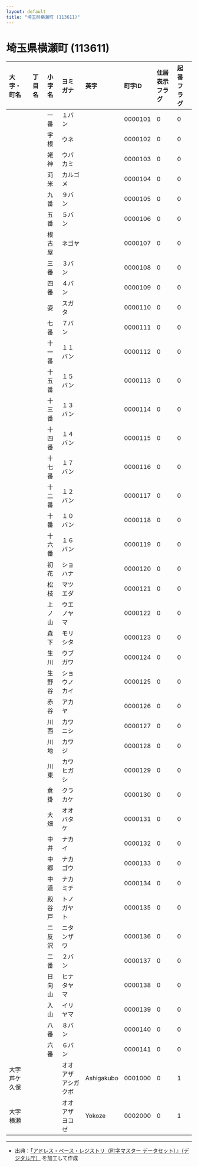 ```yaml
---
layout: default
title: "埼玉県横瀬町 (113611)"
---
```


# 埼玉県横瀬町 (113611)

| 大字・町名 | 丁目名 | 小字名 | ヨミガナ | 英字 | 町字ID | 住居表示フラグ | 起番フラグ |
|:---|:---|:---|:---|:---|:---|:---|:---|
|  |  | 一番 | １バン |  | 0000101 | 0 | 0 |
|  |  | 宇根 | ウネ |  | 0000102 | 0 | 0 |
|  |  | 姥神 | ウバカミ |  | 0000103 | 0 | 0 |
|  |  | 苅米 | カルゴメ |  | 0000104 | 0 | 0 |
|  |  | 九番 | ９バン |  | 0000105 | 0 | 0 |
|  |  | 五番 | ５バン |  | 0000106 | 0 | 0 |
|  |  | 根古屋 | ネゴヤ |  | 0000107 | 0 | 0 |
|  |  | 三番 | ３バン |  | 0000108 | 0 | 0 |
|  |  | 四番 | ４バン |  | 0000109 | 0 | 0 |
|  |  | 姿 | スガタ |  | 0000110 | 0 | 0 |
|  |  | 七番 | ７バン |  | 0000111 | 0 | 0 |
|  |  | 十一番 | １１バン |  | 0000112 | 0 | 0 |
|  |  | 十五番 | １５バン |  | 0000113 | 0 | 0 |
|  |  | 十三番 | １３バン |  | 0000114 | 0 | 0 |
|  |  | 十四番 | １４バン |  | 0000115 | 0 | 0 |
|  |  | 十七番 | １７バン |  | 0000116 | 0 | 0 |
|  |  | 十二番 | １２バン |  | 0000117 | 0 | 0 |
|  |  | 十番 | １０バン |  | 0000118 | 0 | 0 |
|  |  | 十六番 | １６バン |  | 0000119 | 0 | 0 |
|  |  | 初花 | ショハナ |  | 0000120 | 0 | 0 |
|  |  | 松枝 | マツエダ |  | 0000121 | 0 | 0 |
|  |  | 上ノ山 | ウエノヤマ |  | 0000122 | 0 | 0 |
|  |  | 森下 | モリシタ |  | 0000123 | 0 | 0 |
|  |  | 生川 | ウブガワ |  | 0000124 | 0 | 0 |
|  |  | 生野谷 | ショウノカイ |  | 0000125 | 0 | 0 |
|  |  | 赤谷 | アカヤ |  | 0000126 | 0 | 0 |
|  |  | 川西 | カワニシ |  | 0000127 | 0 | 0 |
|  |  | 川地 | カワジ |  | 0000128 | 0 | 0 |
|  |  | 川東 | カワヒガシ |  | 0000129 | 0 | 0 |
|  |  | 倉掛 | クラカケ |  | 0000130 | 0 | 0 |
|  |  | 大畑 | オオバタケ |  | 0000131 | 0 | 0 |
|  |  | 中井 | ナカイ |  | 0000132 | 0 | 0 |
|  |  | 中郷 | ナカゴウ |  | 0000133 | 0 | 0 |
|  |  | 中道 | ナカミチ |  | 0000134 | 0 | 0 |
|  |  | 殿谷戸 | トノガヤト |  | 0000135 | 0 | 0 |
|  |  | 二反沢 | ニタンザワ |  | 0000136 | 0 | 0 |
|  |  | 二番 | ２バン |  | 0000137 | 0 | 0 |
|  |  | 日向山 | ヒナタヤマ |  | 0000138 | 0 | 0 |
|  |  | 入山 | イリヤマ |  | 0000139 | 0 | 0 |
|  |  | 八番 | ８バン |  | 0000140 | 0 | 0 |
|  |  | 六番 | ６バン |  | 0000141 | 0 | 0 |
| 大字芦ケ久保 |  |  | オオアザアシガクボ | Ashigakubo | 0001000 | 0 | 1 |
| 大字横瀬 |  |  | オオアザヨコゼ | Yokoze | 0002000 | 0 | 1 |

---

- 出典：[「アドレス・ベース・レジストリ（町字マスター データセット）』（デジタル庁）](https://www.digital.go.jp/policies/base_registry_address/) を加工して作成
